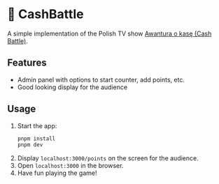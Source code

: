 # 💸 CashBattle

A simple implementation of the Polish TV show [Awantura o kasę (Cash Battle)](https://pl.wikipedia.org/wiki/Awantura_o_kas%C4%99).

## Features

- Admin panel with options to start counter, add points, etc.
- Good looking display for the audience

## Usage

1. Start the app:
   ```bash
   pnpm install
   pnpm dev
   ```
2. Display `localhost:3000/points` on the screen for the audience.
3. Open `localhost:3000` in the browser.
4. Have fun playing the game!
